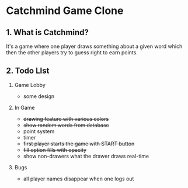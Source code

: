 # Catchmind Game Clone
## 1. What is Catchmind?
It's a game where one player draws something about a given word which then the other players try to guess right to earn points.

## 2. Todo LIst
1. Game Lobby
    - some design

2. In Game
    - ~~drawing feature with various colors~~
    - ~~show random words from database~~
    - point system
    - timer
    - ~~first player starts the game with START button~~
    - ~~fill option fills with opacity~~
    - show non-drawers what the drawer draws real-time
 
3. Bugs
    - all player names disappear when one logs out 